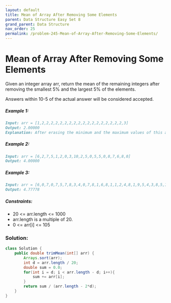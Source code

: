 ```yaml
---
layout: default
title: Mean of Array After Removing Some Elements
parent: Data Structure Easy Set 8
grand_parent: Data Structure
nav_order: 25
permalink: /problem-245-Mean-of-Array-After-Removing-Some-Elements/
---
```

# Mean of Array After Removing Some Elements
Given an integer array arr, return the mean of the remaining integers after removing the smallest 5% and the largest 5% of the elements.

Answers within 10-5 of the actual answer will be considered accepted.

##### Example 1:
```markdown
Input: arr = [1,2,2,2,2,2,2,2,2,2,2,2,2,2,2,2,2,2,2,3]
Output: 2.00000
Explanation: After erasing the minimum and the maximum values of this array, all elements are equal to 2, so the mean is 2.
```
##### Example 2:
```markdown
Input: arr = [6,2,7,5,1,2,0,3,10,2,5,0,5,5,0,8,7,6,8,0]
Output: 4.00000
```
##### Example 3:
```markdown
Input: arr = [6,0,7,0,7,5,7,8,3,4,0,7,8,1,6,8,1,1,2,4,8,1,9,5,4,3,8,5,10,8,6,6,1,0,6,10,8,2,3,4]
Output: 4.77778
```
##### Constraints:
* 20 <= arr.length <= 1000
* arr.length is a multiple of 20.
* 0 <= arr[i] <= 105

### Solution:
```java
class Solution {
    public double trimMean(int[] arr) {
        Arrays.sort(arr);
        int d = arr.length / 20;
        double sum = 0.0;
        for(int i = d; i < arr.length - d; i++){
            sum += arr[i];
        }
        return sum / (arr.length - 2*d);
    }
}
```